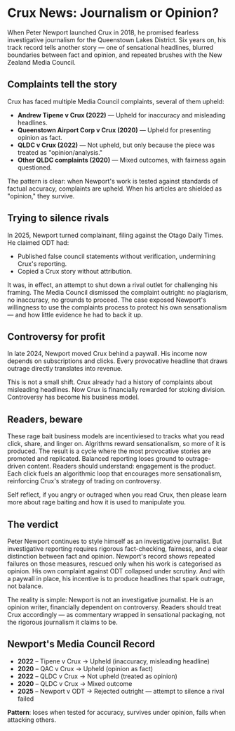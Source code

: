 # Crux News: Journalism or Opinion?

When Peter Newport launched Crux in 2018, he promised fearless investigative journalism for the Queenstown Lakes District. Six years on, his track record tells another story — one of sensational headlines, blurred boundaries between fact and opinion, and repeated brushes with the New Zealand Media Council.

## Complaints tell the story

Crux has faced multiple Media Council complaints, several of them upheld:

- **Andrew Tipene v Crux (2022)** — Upheld for inaccuracy and misleading headlines.
- **Queenstown Airport Corp v Crux (2020)** — Upheld for presenting opinion as fact.
- **QLDC v Crux (2022)** — Not upheld, but only because the piece was treated as "opinion/analysis."
- **Other QLDC complaints (2020)** — Mixed outcomes, with fairness again questioned.

The pattern is clear: when Newport's work is tested against standards of factual accuracy, complaints are upheld. When his articles are shielded as "opinion," they survive.

## Trying to silence rivals

In 2025, Newport turned complainant, filing against the Otago Daily Times. He claimed ODT had:

- Published false council statements without verification, undermining Crux's reporting.
- Copied a Crux story without attribution.

It was, in effect, an attempt to shut down a rival outlet for challenging his framing. The Media Council dismissed the complaint outright: no plagiarism, no inaccuracy, no grounds to proceed. The case exposed Newport's willingness to use the complaints process to protect his own sensationalism — and how little evidence he had to back it up.

## Controversy for profit

In late 2024, Newport moved Crux behind a paywall. His income now depends on subscriptions and clicks. Every provocative headline that draws outrage directly translates into revenue.

This is not a small shift. Crux already had a history of complaints about misleading headlines. Now Crux is financially rewarded for stoking division. Controversy has become his business model.

## Readers, beware

These rage bait business models are incentiviesed to tracks what you read click, share, and linger on. Algrithms reward sensationalism, so more of it is produced. The result is a cycle where the most provocative stories are promoted and replicated. Balanced reporting loses ground to outrage-driven content.  Readers should understand: engagement is the product. Each click fuels an algorithmic loop that encourages more sensationalism, reinforcing Crux's strategy of trading on controversy.  

Self reflect, if you angry or outraged when you read Crux, then please learn more about rage baiting and how it is used to manipulate you. 

## The verdict

Peter Newport continues to style himself as an investigative journalist. But investigative reporting requires rigorous fact-checking, fairness, and a clear distinction between fact and opinion. Newport's record shows repeated failures on those measures, rescued only when his work is categorised as opinion. His own complaint against ODT collapsed under scrutiny. And with a paywall in place, his incentive is to produce headlines that spark outrage, not balance.

The reality is simple: Newport is not an investigative journalist. He is an opinion writer, financially dependent on controversy. Readers should treat Crux accordingly — as commentary wrapped in sensational packaging, not the rigorous journalism it claims to be.

## Newport's Media Council Record

- **2022** – Tipene v Crux → Upheld (inaccuracy, misleading headline)
- **2020** – QAC v Crux → Upheld (opinion as fact)
- **2022** – QLDC v Crux → Not upheld (treated as opinion)
- **2020** – QLDC v Crux → Mixed outcome
- **2025** – Newport v ODT → Rejected outright — attempt to silence a rival failed

**Pattern**: loses when tested for accuracy, survives under opinion, fails when attacking others.
